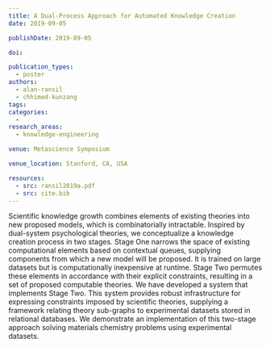 ```yaml
---
title: A Dual-Process Approach for Automated Knowledge Creation
date: 2019-09-05

publishDate: 2019-09-05

doi:

publication_types:
  - poster
authors:
  - alan-ransil
  - chhimed-kunzang
tags:
categories:
  -
research_areas:
  - knowledge-engineering

venue: Metascience Symposium

venue_location: Stanford, CA, USA

resources:
  - src: ransil2019a.pdf
  - src: cite.bib
---
```

Scientific knowledge growth combines elements of existing theories into new proposed models, which is combinatorially intractable. Inspired by dual-system psychological theories, we conceptualize a knowledge creation process in two stages. Stage One narrows the space of existing computational elements based on contextual queues, supplying components from which a new model will be proposed. It is trained on large datasets but is computationally inexpensive at runtime. Stage Two permutes these elements in accordance with their explicit constraints, resulting in a set of proposed computable theories. We have developed a system that implements Stage Two. This system provides robust infrastructure for expressing constraints imposed by scientific theories, supplying a framework relating theory sub-graphs to experimental datasets stored in relational databases. We demonstrate an implementation of this two-stage approach solving materials chemistry problems using experimental datasets.
